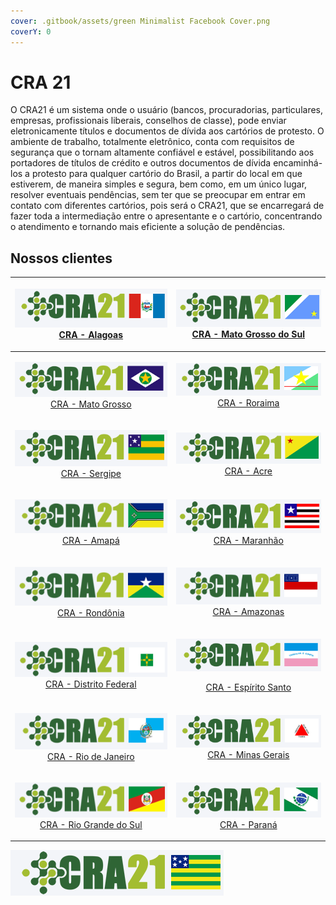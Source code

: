 ```yaml
---
cover: .gitbook/assets/green Minimalist Facebook Cover.png
coverY: 0
---
```


# CRA 21

O CRA21 é um sistema onde o usuário (bancos, procuradorias, particulares, empresas, profissionais liberais, conselhos de classe), pode enviar eletronicamente títulos e documentos de dívida aos cartórios de protesto. O ambiente de trabalho, totalmente eletrônico, conta com requisitos de segurança que o tornam altamente confiável e estável, possibilitando aos portadores de títulos de crédito e outros documentos de dívida encaminhá-los a protesto para qualquer cartório do Brasil, a partir do local em que estiverem, de maneira simples e segura, bem como, em um único lugar, resolver eventuais pendências, sem ter que se preocupar em entrar em contato com diferentes cartórios, pois será o CRA21, que se encarregará de fazer toda a intermediação entre o apresentante e o cartório, concentrando o atendimento e tornando mais eficiente a solução de pendências.

## Nossos clientes

|  <p><a href="https://craal.crabr.com.br"><img src=".gitbook/assets/image (1) (1) (1) (1) (1) (1).png" alt=""><br>CRA - Alagoas</a></p>  |             <p><img src=".gitbook/assets/image (23) (1).png" alt=""><br><a href="https://crams.crabr.com.br">CRA - Mato Grosso do Sul</a></p>             |
| :-------------------------------------------------------------------------------------------------------------------------------------: | :-------------------------------------------------------------------------------------------------------------------------------------------------------: |
|          <p><img src=".gitbook/assets/image (41).png" alt=""><br><a href="https://cramt.crabr.com.br">CRA - Mato Grosso</a></p>         |                   <p><img src=".gitbook/assets/image (35) (1).png" alt=""><br><a href="https://crarr.crabr.com.br">CRA - Roraima</a></p>                  |
|          <p><img src=".gitbook/assets/image (43) (1).png" alt=""><br><a href="https://crase.crabr.com.br">CRA - Sergipe</a></p>         |                    <p><img src=".gitbook/assets/image (30) (1).png" alt=""><br><a href="https://craac.crabr.com.br">CRA - Acre</a></p>                    |
|           <p><img src=".gitbook/assets/image (17) (1).png" alt=""><br><a href="https://craap.crabr.com.br">CRA - Amapá</a></p>          |                    <p><img src=".gitbook/assets/image (42).png" alt=""><br><a href="https://crama.crabr.com.br">CRA - Maranhão</a></p>                    |
|         <p><img src=".gitbook/assets/image (27) (1).png" alt=""><br><a href="https://craro.crabr.com.br">CRA - Rondônia</a></p>         |               <p><img src=".gitbook/assets/image (4) (1) (1) (1).png" alt=""><br><a href="https://craam.crabr.com.br">CRA - Amazonas</a></p>              |
| <p><img src=".gitbook/assets/image (18) (1) (1) (1).png" alt=""><br><a href="https://cradf.crabr.com.br">CRA - Distrito Federal</a></p> | <p><img src=".gitbook/assets/image (10) (1) (1).png" alt="" data-size="original"></p><p><a href="https://craes.crabr.com.br">CRA - Espírito Santo</a></p> |
|      <p><img src=".gitbook/assets/image (39) (1).png" alt=""><br><a href="https://crarj.crabr.com.br">CRA - Rio de Janeiro</a></p>      |              <p><img src=".gitbook/assets/image (37) (1) (1).png" alt=""><br><a href="https://cramg.crabr.com.br">CRA - Minas Gerais</a></p>              |
| <p><img src=".gitbook/assets/image (5) (1) (1) (1).png" alt=""><br><a href="https://crars.crabr.com.br">CRA - Rio Grande do Sul</a></p> |                 <p><img src=".gitbook/assets/image (15) (1) (1).png" alt=""><br><a href="https://crapr.crabr.com.br">CRA - Paraná</a></p>                 |

![CRA - Goiás](<.gitbook/assets/image (24) (1).png>)
